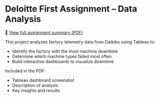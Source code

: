# Deloitte First Assignment – Data Analysis

📄 [View full assignment summary (PDF)](./Deloitte%20First%20Assignment%20(Data%20Analysis).pdf)

This project analyzes factory telemetry data from Daikibo using Tableau to:

- Identify the factory with the most machine downtime
- Determine which machine types failed most often
- Build interactive dashboards to visualize downtime

Included in the PDF:
- Tableau dashboard screenshot
- Description of analysis
- Key insights and results
